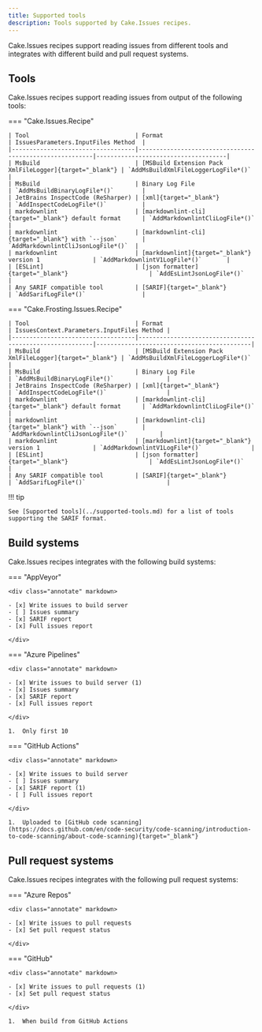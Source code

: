 ```yaml
---
title: Supported tools
description: Tools supported by Cake.Issues recipes.
---
```


Cake.Issues recipes support reading issues from different tools and integrates with different build and pull request systems.

## Tools

Cake.Issues recipes support reading issues from output of the following tools:

=== "Cake.Issues.Recipe"

    | Tool                              | Format                                                  | IssuesParameters.InputFiles Method  |
    |-----------------------------------|---------------------------------------------------------|-------------------------------------|
    | MsBuild                           | [MSBuild Extension Pack XmlFileLogger]{target="_blank"} | `AddMsBuildXmlFileLoggerLogFile*()` |
    | MsBuild                           | Binary Log File                                         | `AddMsBuildBinaryLogFile*()`        |
    | JetBrains InspectCode (ReSharper) | [xml]{target="_blank"}                                  | `AddInspectCodeLogFile*()`          |
    | markdownlint                      | [markdownlint-cli]{target="_blank"} default format      | `AddMarkdownlintCliLogFile*()`      |
    | markdownlint                      | [markdownlint-cli]{target="_blank"} with `--json`       | `AddMarkdownlintCliJsonLogFile*()`  |
    | markdownlint                      | [markdownlint]{target="_blank"} version 1               | `AddMarkdownlintV1LogFile*()`       |
    | [ESLint]                          | [json formatter]{target="_blank"}                       | `AddEsLintJsonLogFile*()`           |
    | Any SARIF compatible tool         | [SARIF]{target="_blank"}                                | `AddSarifLogFile*()`                |

=== "Cake.Frosting.Issues.Recipe"

    | Tool                              | Format                                                  | IssuesContext.Parameters.InputFiles Method |
    |-----------------------------------|---------------------------------------------------------|--------------------------------------------|
    | MsBuild                           | [MSBuild Extension Pack XmlFileLogger]{target="_blank"} | `AddMsBuildXmlFileLoggerLogFile*()`        |
    | MsBuild                           | Binary Log File                                         | `AddMsBuildBinaryLogFile*()`               |
    | JetBrains InspectCode (ReSharper) | [xml]{target="_blank"}                                  | `AddInspectCodeLogFile*()`                 |
    | markdownlint                      | [markdownlint-cli]{target="_blank"} default format      | `AddMarkdownlintCliLogFile*()`             |
    | markdownlint                      | [markdownlint-cli]{target="_blank"} with `--json`       | `AddMarkdownlintCliJsonLogFile*()`         |
    | markdownlint                      | [markdownlint]{target="_blank"} version 1               | `AddMarkdownlintV1LogFile*()`              |
    | [ESLint]                          | [json formatter]{target="_blank"}                       | `AddEsLintJsonLogFile*()`                  |
    | Any SARIF compatible tool         | [SARIF]{target="_blank"}                                | `AddSarifLogFile*()`                       |

!!! tip

    See [Supported tools](../supported-tools.md) for a list of tools supporting the SARIF format.

[MSBuild Extension Pack XmlFileLogger]: https://github.com/mikefourie-zz/MSBuildExtensionPack/blob/master/Solutions/Main/Loggers/Framework/XmlFileLogger.cs
[xml]: https://www.jetbrains.com/help/resharper/InspectCode.html#alternative-output-formats
[markdownlint-cli]: https://github.com/igorshubovych/markdownlint-cli
[markdownlint]: https://github.com/DavidAnson/markdownlint
[ESLint]: https://eslint.org/
[json formatter]: https://eslint.org/docs/user-guide/formatters/#json
[SARIF]: https://sarifweb.azurewebsites.net/

## Build systems

Cake.Issues recipes integrates with the following build systems:

=== "AppVeyor"

    <div class="annotate" markdown>

    - [x] Write issues to build server
    - [ ] Issues summary
    - [x] SARIF report
    - [x] Full issues report

    </div>

=== "Azure Pipelines"

    <div class="annotate" markdown>

    - [x] Write issues to build server (1)
    - [x] Issues summary
    - [x] SARIF report
    - [x] Full issues report

    </div>

    1.  Only first 10

=== "GitHub Actions"

    <div class="annotate" markdown>

    - [x] Write issues to build server
    - [ ] Issues summary
    - [x] SARIF report (1)
    - [ ] Full issues report

    </div>

    1.  Uploaded to [GitHub code scanning](https://docs.github.com/en/code-security/code-scanning/introduction-to-code-scanning/about-code-scanning){target="_blank"}

## Pull request systems

Cake.Issues recipes integrates with the following pull request systems:

=== "Azure Repos"

    <div class="annotate" markdown>

    - [x] Write issues to pull requests
    - [x] Set pull request status

    </div>

=== "GitHub"

    <div class="annotate" markdown>

    - [x] Write issues to pull requests (1)
    - [x] Set pull request status

    </div>

    1.  When build from GitHub Actions
